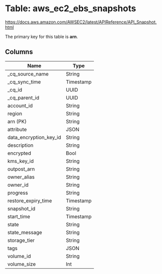 # Table: aws_ec2_ebs_snapshots

https://docs.aws.amazon.com/AWSEC2/latest/APIReference/API_Snapshot.html

The primary key for this table is **arn**.


## Columns
| Name          | Type          |
| ------------- | ------------- |
|_cq_source_name|String|
|_cq_sync_time|Timestamp|
|_cq_id|UUID|
|_cq_parent_id|UUID|
|account_id|String|
|region|String|
|arn (PK)|String|
|attribute|JSON|
|data_encryption_key_id|String|
|description|String|
|encrypted|Bool|
|kms_key_id|String|
|outpost_arn|String|
|owner_alias|String|
|owner_id|String|
|progress|String|
|restore_expiry_time|Timestamp|
|snapshot_id|String|
|start_time|Timestamp|
|state|String|
|state_message|String|
|storage_tier|String|
|tags|JSON|
|volume_id|String|
|volume_size|Int|